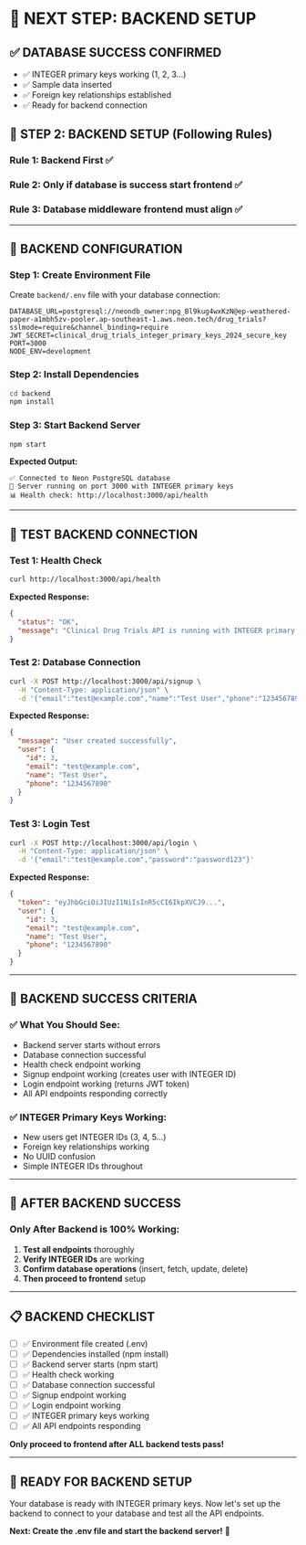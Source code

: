 # 🚀 NEXT STEP: BACKEND SETUP

## ✅ **DATABASE SUCCESS CONFIRMED**
- ✅ INTEGER primary keys working (1, 2, 3...)
- ✅ Sample data inserted
- ✅ Foreign key relationships established
- ✅ Ready for backend connection

## 🎯 **STEP 2: BACKEND SETUP (Following Rules)**

### **Rule 1: Backend First** ✅
### **Rule 2: Only if database is success start frontend** ✅  
### **Rule 3: Database middleware frontend must align** ✅

---

## 🔧 **BACKEND CONFIGURATION**

### **Step 1: Create Environment File**
Create `backend/.env` file with your database connection:

```env
DATABASE_URL=postgresql://neondb_owner:npg_Bl9kug4wxKzN@ep-weathered-paper-a1mbh5zv-pooler.ap-southeast-1.aws.neon.tech/drug_trials?sslmode=require&channel_binding=require
JWT_SECRET=clinical_drug_trials_integer_primary_keys_2024_secure_key
PORT=3000
NODE_ENV=development
```

### **Step 2: Install Dependencies**
```bash
cd backend
npm install
```

### **Step 3: Start Backend Server**
```bash
npm start
```

**Expected Output:**
```
✅ Connected to Neon PostgreSQL database
🚀 Server running on port 3000 with INTEGER primary keys
📊 Health check: http://localhost:3000/api/health
```

---

## 🧪 **TEST BACKEND CONNECTION**

### **Test 1: Health Check**
```bash
curl http://localhost:3000/api/health
```
**Expected Response:**
```json
{
  "status": "OK",
  "message": "Clinical Drug Trials API is running with INTEGER primary keys"
}
```

### **Test 2: Database Connection**
```bash
curl -X POST http://localhost:3000/api/signup \
  -H "Content-Type: application/json" \
  -d '{"email":"test@example.com","name":"Test User","phone":"1234567890","password":"password123","confirmPassword":"password123"}'
```

**Expected Response:**
```json
{
  "message": "User created successfully",
  "user": {
    "id": 3,
    "email": "test@example.com",
    "name": "Test User",
    "phone": "1234567890"
  }
}
```

### **Test 3: Login Test**
```bash
curl -X POST http://localhost:3000/api/login \
  -H "Content-Type: application/json" \
  -d '{"email":"test@example.com","password":"password123"}'
```

**Expected Response:**
```json
{
  "token": "eyJhbGciOiJIUzI1NiIsInR5cCI6IkpXVCJ9...",
  "user": {
    "id": 3,
    "email": "test@example.com",
    "name": "Test User",
    "phone": "1234567890"
  }
}
```

---

## 🎯 **BACKEND SUCCESS CRITERIA**

### **✅ What You Should See:**
- Backend server starts without errors
- Database connection successful
- Health check endpoint working
- Signup endpoint working (creates user with INTEGER ID)
- Login endpoint working (returns JWT token)
- All API endpoints responding correctly

### **✅ INTEGER Primary Keys Working:**
- New users get INTEGER IDs (3, 4, 5...)
- Foreign key relationships working
- No UUID confusion
- Simple INTEGER IDs throughout

---

## 🚀 **AFTER BACKEND SUCCESS**

### **Only After Backend is 100% Working:**
1. **Test all endpoints** thoroughly
2. **Verify INTEGER IDs** are working
3. **Confirm database operations** (insert, fetch, update, delete)
4. **Then proceed to frontend** setup

---

## 📋 **BACKEND CHECKLIST**

- [ ] ✅ Environment file created (.env)
- [ ] ✅ Dependencies installed (npm install)
- [ ] ✅ Backend server starts (npm start)
- [ ] ✅ Health check working
- [ ] ✅ Database connection successful
- [ ] ✅ Signup endpoint working
- [ ] ✅ Login endpoint working
- [ ] ✅ INTEGER primary keys working
- [ ] ✅ All API endpoints responding

**Only proceed to frontend after ALL backend tests pass!**

---

## 🎯 **READY FOR BACKEND SETUP**

Your database is ready with INTEGER primary keys. Now let's set up the backend to connect to your database and test all the API endpoints.

**Next: Create the .env file and start the backend server!** 🚀
